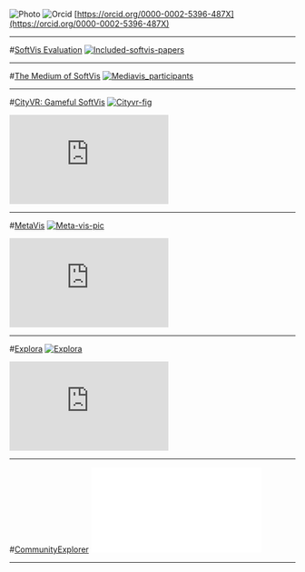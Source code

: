 ![Photo](%assets_url%/files/86/faed2q78ulf9uo7z24u9kceq9a59r5/merino_small2.png)
![Orcid](%assets_url%/files/4e/j61k13l5t30er56vzqwap5iqgfvcws/my_orcid_qrcode.png)
[https://orcid.org/0000-0002-5396-487X](https://orcid.org/0000-0002-5396-487X)

---
#[SoftVis Evaluation](%base_url%/research/softvis-eval)
[![Included-softvis-papers](%assets_url%/files/a7/4jks8qg2s054hx2wpylktppk00nu95/software-visualizatio-review.png)](%base_url%/research/softvis-eval)


---
#[The Medium of SoftVis](%base_url%/research/mediavis)
[![Mediavis_participants](%assets_url%/files/8b/6uwsk9q1a5bm5frnhxa0d198mye711/media.png)](%base_url%/research/mediavis)


---
#[CityVR: Gameful SoftVis](%base_url%/research/cityvr)
[![Cityvr-fig](%assets_url%/files/e3/mwop9j6zzv1spkcw8y4y3lp071i3tl/cityvr.png)](%base_url%/research/cityvr)

<iframe width="280" height="157" src="https://www.youtube.com/embed/R0C-HMAtgnk?rel=0" frameborder="0" gesture="media" allow="encrypted-media" allowfullscreen></iframe>


---
#[MetaVis](%base_url%/research/meta-vis)
[![Meta-vis-pic](%assets_url%/files/9f/h7mw76vjcvu2l6i57orudxpbch8v3l/examples.png)](%base_url%/research/meta-vis)

<iframe width="280" height="157" src="https://www.youtube.com/embed/jhiwdlRl3Bg?rel=0" frameborder="0" gesture="media" allow="encrypted-media" allowfullscreen></iframe>


---
#[Explora](%base_url%/research/explora)
[![Explora](%assets_url%/files/a0/vw6pc1bv64x8d0azphmk1y8gdouans/polygrid.png)](%base_url%/research/explora)

<iframe width="280" height="157" src="https://www.youtube.com/embed/aeTqx5pqgnA?rel=0" frameborder="0" gesture="media" allow="encrypted-media" allowfullscreen></iframe>

---
#[CommunityExplorer](%base_url%/research/CommunityExplorer)
[![/download/merino/CommunityExplorer/collaboration-iwst-2016.html](%base_url%/download/merino/CommunityExplorer/collaboration-iwst-2016.html)](%base_url%/research/CommunityExplorer)

---
